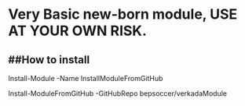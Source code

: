 Very Basic new-born module, USE AT YOUR OWN RISK.
=================================================
##How to install
----------------
Install-Module -Name InstallModuleFromGitHub

Install-ModuleFromGitHub -GitHubRepo bepsoccer/verkadaModule